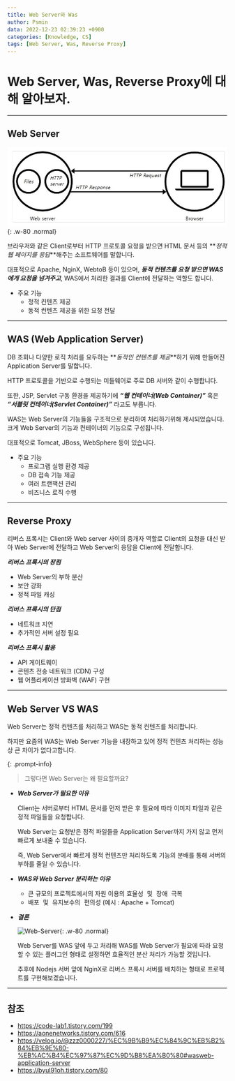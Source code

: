 ```yaml
---
title: Web Server와 Was
author: Psmin
data: 2022-12-23 02:39:23 +0900
categories: [Knowledge, CS]
tags: [Web Server, Was, Reverse Proxy]
---
```


# Web Server, Was, Reverse Proxy에 대해 알아보자.

---

## Web Server

![Web-Server](/assets/img/web-server.jpg){: .w-80 .normal}

브라우저와 같은 Client로부터 HTTP 프로토콜 요청을 받으면 HTML 문서 등의 **_정적 웹 페이지를 응답_**해주는 소프트웨어를 말합니다.

대표적으로 Apache, NginX, WebtoB 등이 있으며, **_동적 컨텐츠를 요청 받으면 WAS에게 요청을 넘겨주고_**, WAS에서 처리한 결과를 Client에 전달하는 역할도 합니다.

- 주요 기능
  - 정적 컨텐츠 제공
  - 동적 컨텐츠 제공을 위한 요청 전달

---

## WAS (Web Application Server)

DB 조회나 다양한 로직 처리를 요두하는 **_동적인 컨텐츠를 제공_**하기 위해 만들어진 Application Server를 말합니다.

HTTP 프로토콜을 기반으로 수행되는 미들웨어로 주로 DB 서버와 같이 수행합니다.

또한, JSP, Servlet 구동 환경을 제공하기에 **_“웹 컨테이너(Web Container)”_** 혹은 **_“서블릿 컨테이너(Servlet Container)”_** 라고도 부릅니다.

WAS는 Web Server의 기능들을 구조적으로 분리하여 처리하기위해 제시되었습니다.  
크게 Web Server의 기능과 컨테이너의 기능으로 구성됩니다.

대표적으로 Tomcat, JBoss, WebSphere 등이 있습니다.

- 주요 기능
  - 프로그램 실행 환경 제공
  - DB 접속 기능 제공
  - 여러 트랜잭션 관리
  - 비즈니스 로직 수행

---

## Reverse Proxy

리버스 프록시는 Client와 Web server 사이의 중개자 역할로 Client의 요청을 대신 받아 Web Server에 전달하고 Web Server의 응답을 Client에 전달합니다.

**_리버스 프록시의 장점_**

- Web Server의 부하 분산
- 보안 강화
- 정적 파일 캐싱

**_리버스 프록시의 단점_**

- 네트워크 지연
- 추가적인 서버 설정 필요

**_리버스 프록시 활용_**

- API 게이트웨이
- 콘텐츠 전송 네트워크 (CDN) 구성
- 웹 어플리케이션 방화벽 (WAF) 구현

---

## Web Server VS WAS

Web Server는 정적 컨텐츠를 처리하고 WAS는 동적 컨텐츠를 처리합니다.

하지만 요즘의 WAS는 Web Server 기능을 내장하고 있어 정적 컨텐츠 처리하는 성능상 큰 차이가 없다고합니다.

{: .prompt-info}

> 그렇다면 Web Server는 왜 필요할까요?

- **_Web Server가 필요한 이유_**

  Client는 서버로부터 HTML 문서를 먼저 받은 후 필요에 따라 이미지 파일과 같은 정적 파일들을 요청합니다.

  Web Server는 요청받은 정적 파일들을 Application Server까지 가지 않고 먼저 빠르게 보내줄 수 있습니다.

  즉, Web Server에서 빠르게 정적 컨텐츠만 처리하도록 기능의 분배를 통해 서버의 부하를 줄일 수 있습니다.

- **_WAS와 Web Server 분리하는 이유_**

  - 큰 규모의 프로젝트에서의 자원 이용의 <kbd>효율성 및 장애 극복</kbd>
  - <kbd>배포 및 유지보수의 편의성</kbd>
    (예시 : Apache + Tomcat)

- **_결론_**

  ![Web-Server](/assets/img/web-server-was.jpg){: .w-80 .normal}

  Web Server를 WAS 앞에 두고 처리해 WAS를 Web Server가 필요에 따라 요청할 수 있는 플러그인 형태로 설정하면 효율적인 분산 처리가 가능할 것입니다.

  추후에 Nodejs 서버 앞에 NginX로 리버스 프록시 서버를 배치하는 형태로 프로젝트를 구현해보겠습니다.

---

## 참조

- <https://code-lab1.tistory.com/199>
- <https://aonenetworks.tistory.com/616>
- <https://velog.io/@zzz0000227/%EC%9B%B9%EC%84%9C%EB%B2%84%EB%9E%80-%EB%AC%B4%EC%97%87%EC%9D%B8%EA%B0%80#wasweb-application-server>
- <https://byul91oh.tistory.com/80>

